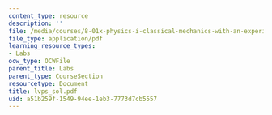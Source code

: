 ```yaml
---
content_type: resource
description: ''
file: /media/courses/8-01x-physics-i-classical-mechanics-with-an-experimental-focus-fall-2002/a51b259f154994ee1eb37773d7cb5557_lvps_sol.pdf
file_type: application/pdf
learning_resource_types:
- Labs
ocw_type: OCWFile
parent_title: Labs
parent_type: CourseSection
resourcetype: Document
title: lvps_sol.pdf
uid: a51b259f-1549-94ee-1eb3-7773d7cb5557
---
```

